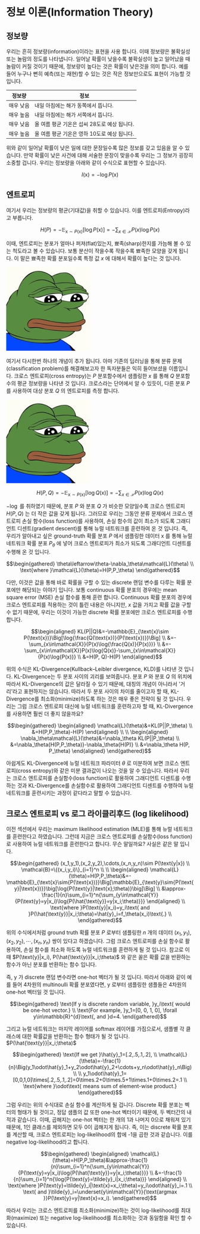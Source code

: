 # 정보 이론(Information Theory)

## 정보량

우리는 흔히 정보량(information)이라는 표현을 사용 합니다. 이때 정보량은 불확실성 또는 놀람의 정도를 나타냅니다. 일어날 확률이 낮을수록 불확실성이 높고 일어났을 때 놀람이 커질 것이기 때문에, 정보량이 높다는 것은 확률이 낮은것을 의미 합니다. 예를 들어 누구나 뻔히 예측(또는 재현)할 수 있는 것은 작은 정보만으로도 표현이 가능할 것입니다.

|정보량|정보|
|-|-|
|매우 낮음|내일 아침에는 해가 동쪽에서 뜹니다.|
|매우 높음|내일 아침에는 해가 서쪽에서 뜹니다.|
|매우 낮음|올 여름 평균 기온은 섭씨 28도로 예상 됩니다.|
|매우 높음|올 여름 평균 기온은 영하 10도로 예상 됩니다.|

위와 같이 일어날 확률이 낮은 일에 대한 문장일수록 많은 정보를 갖고 있음을 알 수 있습니다. 만약 확률이 낮은 사건에 대해 서술한 문장이 맞을수록 우리는 그 정보가 굉장히 소중할 겁니다. 우리는 정보량을 아래와 같이 수식으로 표현할 수 있습니다.

$$I(\text{x})=-\log{P(\text{x})}$$

## 엔트로피

여기서 우리는 정보량의 평균(기대값)을 취할 수 있습니다. 이를 엔트로피(Entropy)라고 부릅니다.

$$H(P)=-\mathbb{E}_{\text{x}\sim P(\text{x})}[\log{P(\text{x})}]=-\sum_{x\in\mathcal{X}}{P(x)\log{P(x)}}$$

이때, 엔트로피는 분포가 얼마나 퍼져(flat)있는지, 뾰족(sharp)한지를 가늠해 볼 수 있는 척도라고 볼 수 있습니다. 보통 분산이 작을수록 작을수록 뾰족한 모양을 갖게 됩니다. 이 말은 뾰족한 확률 분포일수록 특정 값 $x$ 에 대해서 확률이 높다는 것 입니다.

![flat한 분포와 sharp한 분포](../assets/image_needed.jpeg)

여기서 다시한번 하나의 개념이 추가 됩니다. 아마 기존의 딥러닝을 통해 분류 문제(classification problem)를 해결해보고자 한 독자분들은 익히 들어보셨을 이름입니다. 크로스 엔트로피(cross entropy)는 $P$ 분포함수에서 샘플링한 $x$ 를 통해 $Q$ 분포함수의 평균 정보량을 나타낸 것 입니다. 크로스라는 단어에서 알 수 있듯이, 다른 분포 $P$ 를 사용하여 대상 분포 $Q$ 의 엔트로피를 측정 합니다.

![크로스 엔트로피의 직관적인 표현](../assets/image_needed.jpeg)

$$H(P,Q)=-\mathbb{E}_{\text{x}\sim P(\text{x})}[\log{Q(\text{x})}]=-\sum_{x\in\mathcal{X}}{P(x)\log{Q(x)}}$$

 $-\log$ 를 취하였기 때문에, 분포 $P$ 와 분포 $Q$ 가 비슷한 모양일수록 크로스 엔트로피 $H(P,Q)$ 는 더 작은 값을 갖게 됩니다. 그러므로 우리는 그동안 분류 문제에서 크로스 엔트로피 손실 함수(loss function)를 사용하여, 손실 함수의 값이 최소가 되도록 그래디언트 디센트(gradient descent)를 통해 뉴럴 네트워크를 훈련하여 온 것 입니다. 즉, 우리가 알아내고 싶은 ground-truth 확률 분포 $P$ 에서 샘플링한 데이터 $\text{x}$ 를 통해 뉴럴 네트워크 확률 분포 $P_\theta$ 에 넣어 크로스 엔트로피가 최소가 되도록 그래디언트 디센트를 수행해 온 것 입니다.

$$\begin{gathered}
\theta\leftarrow\theta-\nabla_\theta\mathcal{L}(\theta) \\
\text{where }\mathcal{L}(\theta)=H(P,P_\theta)
\end{gathered}$$

다만, 이것은 값을 통해 바로 확률을 구할 수 있는 discrete 랜덤 변수를 다루는 확률 분포에만 해당되는 이야기 입니다. 보통 continuous 확률 분포의 경우에는 mean square error (MSE) 손실 함수를 통해 훈련 합니다. Continuous 확률 분포의 경우에 크로스 엔트로피를 적용하는 것이 틀린 내용은 아니지만, $x$ 값을 가지고 확률 값을 구할 수 없기 때문에, 우리는 이것이 가능한 discrete 확률 분포에만 크로스 엔트로피를 수행 합니다.

$$\begin{aligned}
KL(P||Q)&=-\mathbb{E}_{\text{x}\sim P(\text{x})}\Big[\log{\frac{Q(\text{x})}{P(\text{x})}}\Big] \\
&=-\sum_{x\in\mathcal{X}}{P(x)\log{\frac{Q(x)}{P(x)}}} \\
&=-\sum_{x\in\mathcal{X}}P(x)\log{Q(x)}-\sum_{x\in\mathcal{X}}{P(x)\log{P(x)}} \\
&=H(P, Q)-H(P)
\end{aligned}$$

위의 수식은 KL-Divergence(Kullback–Leibler divergence, KLD)를 나타낸 것 입니다. KL-Divergence는 두 분포 사이의 괴리를 보여줍니다. 분포 $P$ 와 분포 $Q$ 의 위치에 따라서 KL-Divergence의 값은 달라질 수 있기 때문에, 대칭의 개념이 아니라서 '거리'라고 표현하지는 않습니다. 따라서 두 분포 사이의 차이를 줄이고자 할 때, KL-Divergence를 최소화(minimize)하도록 하는 것은 매우 좋은 전략이 될 것 입니다. 우리는 그럼 크로스 엔트로피 대신에 뉴럴 네트워크를 훈련하고자 할 때, KL-Divergence를 사용하면 훨씬 더 좋지 않을까요?

$$\begin{gathered}
\begin{aligned}
\mathcal{L}(\theta)&=KL(P||P_\theta) \\
&=H(P,P_\theta)-H(P)
\end{aligned} \\
\\
\begin{aligned}
\nabla_\theta\mathcal{L}(\theta)&=\nabla_\theta KL(P||P_\theta) \\
&=\nabla_\theta{H(P,P_\theta)}-\nabla_\theta{H(P)} \\
&=\nabla_\theta H(P, P_\theta)
\end{aligned}
\end{gathered}$$

아쉽게도 KL-Divergence에 뉴럴 네트워크 파라미터 $\theta$ 로 미분하여 보면 크로스 엔트로피(cross entropy)와 같은 미분 결과값이 나오는 것을 알 수 있습니다. 따라서 우리는 크로스 엔트로피를 손실함수(loss function)로 활용하여 그래디언트 디센트를 수행하는 것과 KL-Divergence를 손실함수로 활용하여 그래디언트 디센트를 수행하여 뉴럴네트워크를 훈련시키는 과정이 같다라고 말할 수 있습니다.

## 크로스 엔트로피 vs 로그 라이클리후드 (log likelihood)

이전 섹션에서 우리는 maximum likelihood estimation (MLE)를 통해 뉴럴 네트워크를 훈련한다고 하였습니다. 그런데 지금은 크로스 엔트로피를 손실함수(loss function)로 사용하여 뉴럴 네트워크를 훈련한다고 합니다. 무슨 말일까요? 사실은 같은 말 입니다.

$$\begin{gathered}
(x_1,y_1),(x_2,y_2),\cdots,(x_n,y_n)\sim P(\text{y|x}) \\
\mathcal{B}=\{(x_i,y_i)\}_{i=1}^n \\
\\
\begin{aligned}
\mathcal{L}(\theta)=H(P,P_\theta)&=-\mathbb{E}_{\text{x}\sim{P(\text{x})}}\Big[\mathbb{E}_{\text{y}\sim{P(\text{y}|\text{x})}}\big[\log{P(\text{y}|\text{x};\theta)}\big]\Big] \\
&\approx-\frac{1}{n}\sum_{i=1}^n{\sum_{y\in\mathcal{Y}}{P(\text{y}=y|x_i)\log{P(\hat{\text{y}}=y|x_i;\theta)}}}
\end{aligned} \\
\text{where }P(\text{y}|x_i)=y_i\text{ and }P(\hat{\text{y}}|x_i;\theta)=\hat{y}_i=f_\theta(x_i)\text{.} \\
\end{gathered}$$

위의 수식에서처럼 ground truth 확률 분포 $P$ 로부터 샘플링한 $n$ 개의 데이터 $(x_1,y_1),(x_2,y_2),\cdots,(x_n,y_n)$ 쌍이 있다고 하겠습니다. 그럼 크로스 엔트로피를 손실 함수로 활용하여, 손실 함수를 최소화 하도록 뉴럴 네트워크를 훈련하게 될 것 입니다. 참고로 이때 $P(\text{y}|x_i), P(\hat{\text{y}}|x_i;\theta)$ 와 같은 꼴은 확률 값을 반환하는 함수가 아닌 분포를 반환하는 함수 입니다.

즉, $\text{y}$ 가 discrete 랜덤 변수라면 one-hot 벡터가 될 것 입니다. 따라서 아래와 같이 예를 들어 4차원의 multinoulli 확률 분포였다면, $\text{y}$ 로부터 샘플링한 샘플들은 4차원의 one-hot 벡터일 것 입니다.

$$\begin{gathered}
\text{If y is discrete random variable, }y_i\text{ would be one-hot vector.} \\
\text{For example, }y_1=[0, 0, 1, 0], \forall y\in\mathbb{R}^{d}\text{, and }d=4.
\end{gathered}$$

그리고 뉴럴 네트워크는 마지막 레이어를 softmax 레이어를 가짐으로서, 샘플별 각 클래스에 대한 확률값을 반환하는 함수 형태가 될 것 입니다. <comment> $P(\hat{\text{y}}|x_i;\theta)$ </comment>

$$\begin{gathered}
\text{If we get }\hat{y}_1=[.2,.5,.1,.2], \\
\mathcal{L}(\theta)=-\frac{1}{n}\Big(y_1\odot\hat{y}_1+y_2\odot\hat{y}_2+\cdots+y_n\odot\hat{y}_n\Big) \\
\\
y_1\odot\hat{y}_1=[0,0,1,0]\times[.2,.5,.1,.2]=0\times.2+0\times.5+1\times.1+0\times.2=.1 \\
\text{where }\odot\text{ means sum of element-wise product.}
\end{gathered}$$

그럼 우리는 위의 수식대로 손실 함수를 계산하게 될 겁니다. Discrete 확률 분포는 벡터의 형태가 될 것이고, 정답 샘플의 값 또한 one-hot 벡터이기 때문에, 두 벡터간의 내적과 같습니다. 이때, 곱해지는 one-hot 벡터는 한 개의 1과 나머지 0으로 채워져 있기 때문에, 1인 클래스를 제외하면 모두 0이 곱해지게 됩니다. 즉, 이는 discrete 확률 분포를 계산할 때, 크로스 엔트로피는 log-likelihood의 합에 -1을 곱한 것과 같습니다. <comment> 이를 negative log-likelihood라고 합니다. </comment>

$$\begin{gathered}
\begin{aligned}
\mathcal{L}(\theta)=H(P,P_\theta)&\approx-\frac{1}{n}\sum_{i=1}^n{\sum_{y\in\mathcal{Y}}{P(\text{y}=y|x_i)\log{P(\hat{\text{y}}=y|x_i;\theta)}}} \\
&=-\frac{1}{n}\sum_{i=1}^n{\log{P(\text{y}=\tilde{y}_i|x_i;\theta)}}
\end{aligned} \\
\text{where }P(\text{y}=\tilde{y}_i|\text{x}=x_i;\theta)=y_i\odot\hat{y}_i=.1 \\
\text{ and }\tilde{y}_i=\underset{y\in\mathcal{Y}}{\text{argmax }}P(\text{y}=y|\text{x}=x_i).
\end{gathered}$$

따라서 우리는 크로스 엔트로피를 최소화(minimize)하는 것이 log-likelihood를 최대화(maximize) 또는 negative log-likelihood를 최소화하는 것과 동일함을 확인 할 수 있습니다.

